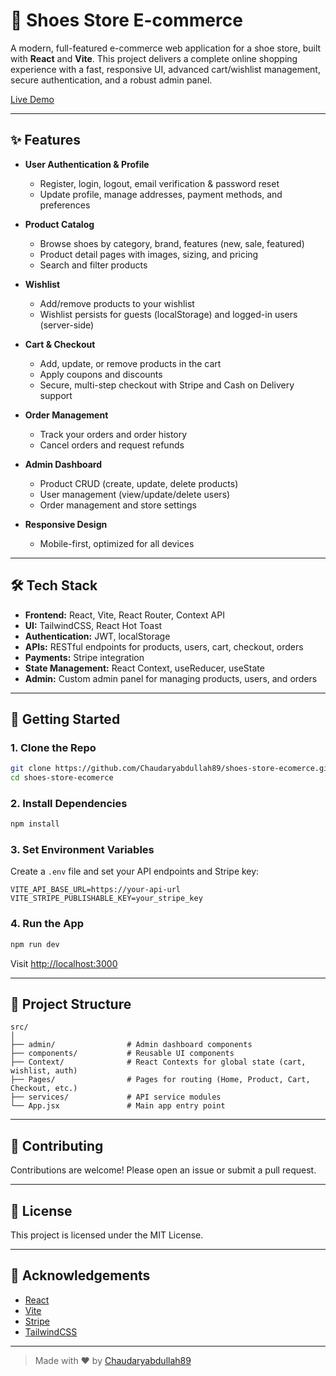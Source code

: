 # 👟 Shoes Store E-commerce

A modern, full-featured e-commerce web application for a shoe store, built with **React** and **Vite**. This project delivers a complete online shopping experience with a fast, responsive UI, advanced cart/wishlist management, secure authentication, and a robust admin panel.

[Live Demo](https://shoes-store-six-sigma.vercel.app)

---

## ✨ Features

- **User Authentication & Profile**
  - Register, login, logout, email verification & password reset
  - Update profile, manage addresses, payment methods, and preferences

- **Product Catalog**
  - Browse shoes by category, brand, features (new, sale, featured)
  - Product detail pages with images, sizing, and pricing
  - Search and filter products

- **Wishlist**
  - Add/remove products to your wishlist
  - Wishlist persists for guests (localStorage) and logged-in users (server-side)

- **Cart & Checkout**
  - Add, update, or remove products in the cart
  - Apply coupons and discounts
  - Secure, multi-step checkout with Stripe and Cash on Delivery support

- **Order Management**
  - Track your orders and order history
  - Cancel orders and request refunds

- **Admin Dashboard**
  - Product CRUD (create, update, delete products)
  - User management (view/update/delete users)
  - Order management and store settings

- **Responsive Design**
  - Mobile-first, optimized for all devices

---

## 🛠️ Tech Stack

- **Frontend:** React, Vite, React Router, Context API
- **UI:** TailwindCSS, React Hot Toast
- **Authentication:** JWT, localStorage
- **APIs:** RESTful endpoints for products, users, cart, checkout, orders
- **Payments:** Stripe integration
- **State Management:** React Context, useReducer, useState
- **Admin:** Custom admin panel for managing products, users, and orders

---

## 🚀 Getting Started

### 1. Clone the Repo

```bash
git clone https://github.com/Chaudaryabdullah89/shoes-store-ecomerce.git
cd shoes-store-ecomerce
```

### 2. Install Dependencies

```bash
npm install
```

### 3. Set Environment Variables

Create a `.env` file and set your API endpoints and Stripe key:

```
VITE_API_BASE_URL=https://your-api-url
VITE_STRIPE_PUBLISHABLE_KEY=your_stripe_key
```

### 4. Run the App

```bash
npm run dev
```

Visit [http://localhost:3000](http://localhost:3000)

---

## 📂 Project Structure

```
src/
│
├── admin/                # Admin dashboard components
├── components/           # Reusable UI components
├── Context/              # React Contexts for global state (cart, wishlist, auth)
├── Pages/                # Pages for routing (Home, Product, Cart, Checkout, etc.)
├── services/             # API service modules
└── App.jsx               # Main app entry point
```

---

## 🤝 Contributing

Contributions are welcome! Please open an issue or submit a pull request.

---

## 📄 License

This project is licensed under the MIT License.

---

## 🙏 Acknowledgements

- [React](https://reactjs.org/)
- [Vite](https://vitejs.dev/)
- [Stripe](https://stripe.com/)
- [TailwindCSS](https://tailwindcss.com/)

---

> Made with ❤️ by [Chaudaryabdullah89](https://github.com/Chaudaryabdullah89)